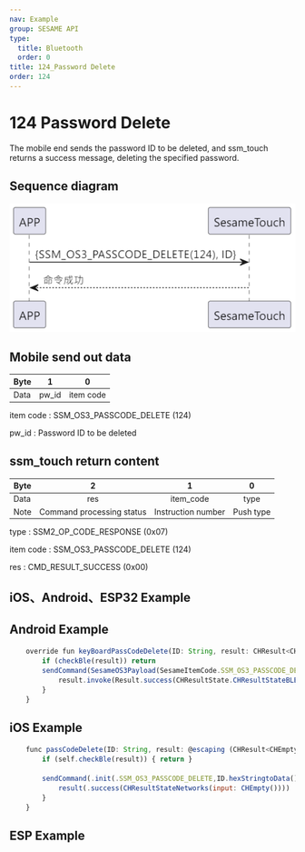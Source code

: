 ```yaml
---
nav: Example
group: SESAME API
type:
  title: Bluetooth
  order: 0
title: 124_Password Delete
order: 124
---
```


# 124 Password Delete

The mobile end sends the password ID to be deleted, and ssm_touch returns a success message, deleting the specified password.

## Sequence diagram

<p align="left" >
  <img src="./src/pw_delete/pw_delete.png" alt="" title="">
</p>

## Mobile send out data

| Byte |   1   |     0     |
| ---- | :---: | :-------: |
| Data | pw_id | item code |

item code : SSM_OS3_PASSCODE_DELETE (124)

pw_id : Password ID to be deleted

## ssm_touch return content

| Byte |      2       |     1     |    0     |
| ---- | :----------: | :-------: | :------: |
| Data |     res      | item_code |   type   |
| Note | Command processing status | Instruction number  | Push type |

type : SSM2_OP_CODE_RESPONSE (0x07)

item code : SSM_OS3_PASSCODE_DELETE (124)

res : CMD_RESULT_SUCCESS (0x00)

## iOS、Android、ESP32 Example
 ## Android Example

```jsx | pure
    override fun keyBoardPassCodeDelete(ID: String, result: CHResult<CHEmpty>) {
        if (checkBle(result)) return
        sendCommand(SesameOS3Payload(SesameItemCode.SSM_OS3_PASSCODE_DELETE.value, ID.hexStringToByteArray())) { res ->
            result.invoke(Result.success(CHResultState.CHResultStateBLE(CHEmpty())))
        }
    }
```

## iOS Example

```jsx | pure
    func passCodeDelete(ID: String, result: @escaping (CHResult<CHEmpty>)) {
        if (self.checkBle(result)) { return }

        sendCommand(.init(.SSM_OS3_PASSCODE_DELETE,ID.hexStringtoData())) { _ in
            result(.success(CHResultStateNetworks(input: CHEmpty())))
        }
    }
```

## ESP Example

```jsx | pure

``` 
